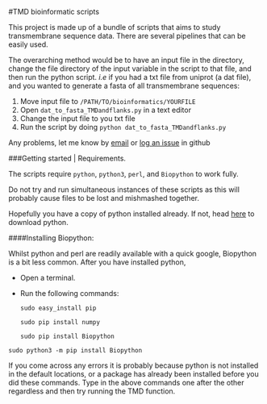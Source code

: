 #TMD bioinformatic scripts

This project is made up of a bundle of scripts that aims to study transmembrane sequence data. There are several pipelines that can be easily used.

The overarching method would be to have an input file in the directory, change the file directory of the input variable in the script to that file, and then run the python script. *i.e* if you had a txt file from uniprot (a dat file), and you wanted to generate a fasta of all transmembrane sequences:

 1. Move input file to `/PATH/TO/bioinformatics/YOURFILE`
 1. Open `dat_to_fasta_TMDandflanks.py` in a text editor
 2. Change the input file to you txt file
 3. Run the script by doing `python dat_to_fasta_TMDandflanks.py`

Any problems, let me know by [email](mailto:baker.james.jb@gmail.com) or [log an issue](https://github.com/jbkr/bioinformatics/issues) in github


###Getting started | Requirements.

The scripts require `python`, `python3`, `perl`, and `Biopython` to work fully.

Do not try and run simultaneous instances of these scripts as this will probably cause files to be lost and mishmashed together.

Hopefully you have a copy of python installed already. If not, head [here](https://www.python.org/downloads/) to download python.

####Installing Biopython:

Whilst python and perl are readily available with a  quick google, Biopython is a bit less common. After you have installed python,

 - Open a terminal.
 - Run the following commands:

 	`sudo easy_install pip`

 	`sudo pip install numpy`

	`sudo pip install Biopython`

  `sudo python3 -m pip install Biopython`

If you come across any errors it is probably because python is not installed in the default locations, or a package has already been installed before you did these commands. Type in the above commands one after the other regardless and then try running the TMD function.
